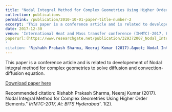 ```yaml
---
title: "Nodal Integral Method for Complex Geometries Using Higher Order Elements"
collection: publications
permalink: /publication/2010-10-01-paper-title-number-2
excerpt: 'This paper is a conference article and is related to developement of Nodal integral method for complex geometries to solve diffusion and convection-diffusion equation.'
date: 2017-12-30
venue: 'International Heat and Mass transfer conference (IHMTC)-2017, BITS Hyderabad'
paperurl:(https://www.researchgate.net/publication/329372007_Nodal_Integral_Method_for_Complex_Geometries_Using_Higher_Order_Elements)
'
citation: 'Rishabh Prakash Sharma, Neeraj Kumar (2017).&quot; Nodal Integral Method for Complex Geometries Using Higher Order Elements.&quot; <i>IHMTC-2017, At: BITS Hyderabad</i>. 1(2).'
---
```

This paper is a conference article and is related to developement of Nodal integral method for complex geometries to solve diffusion and convection-diffusion equation.

[Download paper here](https://www.researchgate.net/publication/329372007_Nodal_Integral_Method_for_Complex_Geometries_Using_Higher_Order_Elements)

Recommended citation: Rishabh Prakash Sharma, Neeraj Kumar (2017). Nodal Integral Method for Complex Geometries Using Higher Order Elements." <i>IHMTC-2017, At: BITS Hyderabad'</i>. 1(2).
